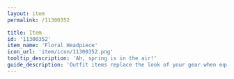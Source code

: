 ```yaml
---
layout: item
permalink: /11300352

title: Item
id: '11300352'
item_name: 'Floral Headpiece'
icon_url: 'item/icon/11300352.png'
tooltip_description: 'Ah, spring is in the air!'
guide_description: 'Outfit items replace the look of your gear when equipped.'
---
```

